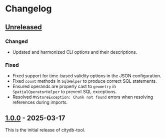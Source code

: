 # Changelog

## [Unreleased]

### Changed
- Updated and harmonized CLI options and their descriptions.

### Fixed
- Fixed support for time-based validity options in the JSON configuration.
- Fixed `count` methods in `SqlHelper` to produce correct SQL statements.
- Ensured operands are properly cast to `geometry` in `SpatialOperatorHelper` to prevent SQL exceptions.
- Resolved `MVStoreException: Chunk not found` errors when resolving references during imports.

## [1.0.0] - 2025-03-17

This is the initial release of citydb-tool.

[Unreleased]: https://github.com/3dcitydb/citydb-tool/compare/v1.0.0..HEAD
[1.0.0]: https://github.com/3dcitydb/citydb-tool/releases/tag/v1.0.0